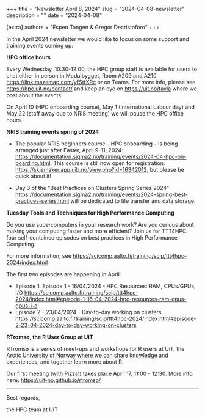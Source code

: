 +++
title = "Newsletter April 8, 2024"
slug = "2024-04-08-newsletter"
description = ""
date = "2024-04-08"

[extra] 
authors = "Espen Tangen & Gregor Decristoforo"
+++

In the April 2024 newsletter we would like to focus on some support and training events coming up:


**HPC office hours**

Every Wednesday, 10:30-12:00, the HPC group staff is available for users to chat either in person in Modulbygget, Room A209 and A210 <https://link.mazemap.com/yfStfXRc>
or on Teams. For more info, please see <https://hpc.uit.no/contact/> and keep an eye on <https://uit.no/tavla> where we post about the events.

On April 10 (HPC onboarding course), May 1 (International Labour day) and May 22 (staff away due to NRIS meeting) we will pause the HPC office hours.

**NRIS training events spring of 2024**

- The popular NRIS beginners course – HPC onboarding – is being arranged just after Easter, April 9-11, 2024:
<https://documentation.sigma2.no/training/events/2024-04-hpc-on-boarding.html>. This course is still now open for registration: <https://skjemaker.app.uib.no/view.php?id=16342012>, but please be quick about it!

- Day 3 of the "Best Practices on Clusters Spring Series 2024" <https://documentation.sigma2.no/training/events/2024-spring-best-practices-series.html> will be dedicated to file transfer and data storage.

**Tuesday Tools and Techniques for High Performance Computing**

Do you use supercomputers in your research work? Are you curious about making your computing faster and more efficient? Join us for TTT4HPC: four self-contained episodes on best practices in High Performance Computing.

For more information; see <https://scicomp.aalto.fi/training/scip/ttt4hpc-2024/index.html>

The first two episodes are happening in April:
- Episode 1: Episode 1 - 16/04/2024 - HPC Resources: RAM, CPUs/GPUs, I/O <https://scicomp.aalto.fi/training/scip/ttt4hpc-2024/index.html#episode-1-16-04-2024-hpc-resources-ram-cpus-gpus-i-o>
- Episode 2 - 23/04/2024 - Day-to-day working on clusters <https://scicomp.aalto.fi/training/scip/ttt4hpc-2024/index.html#episode-2-23-04-2024-day-to-day-working-on-clusters>

**RTromsø, the R User Group at UiT**

RTromsø is a series of meet-ups and workshops for R users at UiT, the Arctic University of Norway where we can share knowledge and experiences, and together learn more about R.

Our first meeting (with Pizza!) takes place April 17, 11:00 - 12:30. More info here: <https://uit-no.github.io/rtromso/>

_______

Best regards,

the HPC team at UiT
